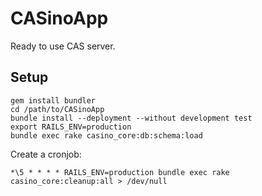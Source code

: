 # CASinoApp

Ready to use CAS server.


## Setup

```shell
gem install bundler
cd /path/to/CASinoApp
bundle install --deployment --without development test
export RAILS_ENV=production
bundle exec rake casino_core:db:schema:load
```

Create a cronjob:
```cron
*\5 * * * * RAILS_ENV=production bundle exec rake casino_core:cleanup:all > /dev/null
```
